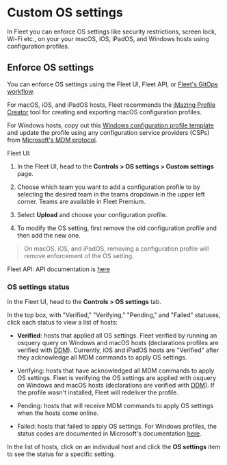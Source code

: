 # Custom OS settings

In Fleet you can enforce OS settings like security restrictions, screen lock, Wi-Fi etc., on your your macOS, iOS, iPadOS, and Windows hosts using configuration profiles.

## Enforce OS settings

You can enforce OS settings using the Fleet UI, Fleet API, or [Fleet's GitOps workflow](https://github.com/fleetdm/fleet-gitops).

For macOS, iOS, and iPadOS hosts, Fleet recommends the [iMazing Profile Creator](https://imazing.com/profile-editor) tool for creating and exporting macOS configuration profiles.

For Windows hosts, copy out this [Windows configuration profile template](https://fleetdm.com/example-windows-profile) and update the profile using any configuration service providers (CSPs) from [Microsoft's MDM protocol](https://learn.microsoft.com/en-us/windows/client-management/mdm/).

Fleet UI:

1. In the Fleet UI, head to the **Controls > OS settings > Custom settings** page.

2. Choose which team you want to add a configuration profile to by selecting the desired team in the teams dropdown in the upper left corner. Teams are available in Fleet Premium.

3. Select **Upload** and choose your configuration profile.

4. To modify the OS setting, first remove the old configuration profile and then add the new one.

> On macOS, iOS, and iPadOS, removing a configuration profile will remove enforcement of the OS setting.

Fleet API: API documentation is [here](https://fleetdm.com/docs/rest-api/rest-api#add-custom-os-setting-configuration-profile)

### OS settings status

In the Fleet UI, head to the **Controls > OS settings** tab.

In the top box, with "Verified," "Verifying," "Pending," and "Failed" statuses, click each status to view a list of hosts:

* **Verified**: hosts that applied all OS settings. Fleet verified by running an osquery query on Windows and macOS hosts (declarations profiles are verified with [DDM](https://support.apple.com/en-gb/guide/deployment/depb1bab77f8/web)). Currently, iOS and iPadOS hosts are "Verified" after they acknowledge all MDM commands to apply OS settings.

* Verifying: hosts that have acknowledged all MDM commands to apply OS settings. Fleet is verifying the OS settings are applied with osquery on Windows and macOS hosts (declarations are verified with [DDM](https://support.apple.com/en-gb/guide/deployment/depb1bab77f8/web)). If the profile wasn't installed, Fleet will redeliver the profile.

* Pending: hosts that will receive MDM commands to apply OS settings when the hosts come online.

* Failed: hosts that failed to apply OS settings. For Windows profiles, the status codes are documented in Microsoft's documentation [here](https://learn.microsoft.com/en-us/windows/client-management/oma-dm-protocol-support#syncml-response-status-codes).

In the list of hosts, click on an individual host and click the **OS settings** item to see the status for a specific setting.

<meta name="category" value="guides">
<meta name="authorGitHubUsername" value="noahtalerman">
<meta name="authorFullName" value="Noah Talerman">
<meta name="publishedOn" value="2024-07-27">
<meta name="articleTitle" value="Custom OS settings">
<meta name="description" value="Learn how to enforce custom settings on macOS and Window hosts using Fleet's configuration profiles.">
